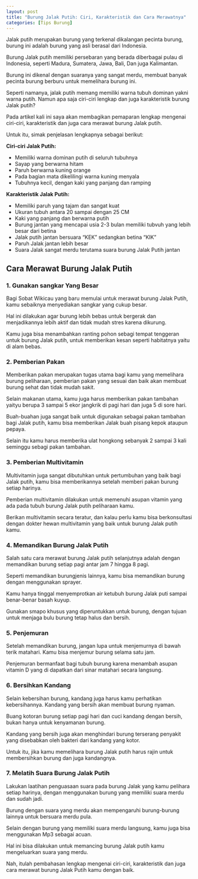 ```yaml
---
layout: post
title: "Burung Jalak Putih: Ciri, Karakteristik dan Cara Merawatnya"
categories: [Tips Burung]
---
```


Jalak putih merupakan burung yang terkenal dikalangan pecinta burung, burung ini adalah burung yang asli berasal dari Indonesia.

Burung Jalak putih memiliki persebaran yang berada diberbagai pulau di Indonesia, seperti Madura, Sumatera, Jawa, Bali, Dan juga Kalimantan.

Burung ini dikenal dengan suaranya yang sangat merdu, membuat banyak pecinta burung berburu untuk memelihara burung ini.

Seperti namanya, jalak putih memang memiliki warna tubuh dominan yakni warna putih. Namun apa saja ciri-ciri lengkap dan juga karakteristik burung Jalak putih?

Pada artikel kali ini saya akan membagikan pemaparan lengkap mengenai ciri-ciri, karakteristik dan juga cara merawat burung Jalak putih.

Untuk itu, simak penjelasan lengkapnya sebagai berikut:

**Ciri-ciri Jalak Putih:**

- Memiliki warna dominan putih di seluruh tubuhnya
- Sayap yang berwarna hitam
- Paruh berwarna kuning orange
- Pada bagian mata dikelilingi warna kuning menyala
- Tubuhnya kecil, dengan kaki yang panjang dan ramping

**Karakteristik Jalak Putih:**

- Memiliki paruh yang tajam dan sangat kuat
- Ukuran tubuh antara 20 sampai dengan 25 CM
- Kaki yang panjang dan berwarna putih
- Burung jantan yang mencapai usia 2-3 bulan memiliki tubvuh yang lebih besar dari betina
- Jalak putih jantan bersuara “KEK” sedangkan betina “KIK”
- Paruh Jalak jantan lebih besar
- Suara Jalak sangat merdu terutama suara burung Jalak Putih jantan

## Cara Merawat Burung Jalak Putih

### 1. Gunakan sangkar Yang Besar

Bagi Sobat Wikicau yang baru memulai untuk merawat burung Jalak Putih, kamu sebaiknya menyediakan sangkar yang cukup besar.

Hal ini dilakukan agar burung lebih bebas untuk bergerak dan menjadikannya lebih aktif dan tidak mudah stres karena dikurung.

Kamu juga bisa menambahkan ranting pohon sebagi tempat tenggeran untuk burung Jalak putih, untuk memberikan kesan seperti habitatnya yaitu di alam bebas.

### 2. Pemberian Pakan

Memberikan pakan merupakan tugas utama bagi kamu yang memelihara burung peliharaan, pemberian pakan yang sesuai dan baik akan membuat burung sehat dan tidak mudah sakit.

Selain makanan utama, kamu juga harus memberikan pakan tambahan yaityu berupa 3 sampai 5 ekor jangkrik di pagi hari dan juga 5 di sore hari.

Buah-buahan juga sangat baik untuk digunakan sebagai pakan tambahan bagi Jalak putih, kamu bisa memberikan Jalak buah pisang kepok ataupun pepaya.

Selain itu kamu harus memberika ulat hongkong sebanyak 2 sampai 3 kali seminggu sebagi pakan tambahan.

### 3. Pemberian Multivitamin

Multivitamin juga sangat dibutuhkan untuk pertumbuhan yang baik bagi Jalak putih, kamu bisa memberikannya setelah memberi pakan burung setiap harinya.

Pemberian multivitamin dilakukan untuk memenuhi asupan vitamin yang ada pada tubuh burung Jalak putih peliharaan kamu.

Berikan multivitamin secara teratur, dan kalau perlu kamu bisa berkonsultasi dengan dokter hewan multivitamin yang baik untuk burung Jalak putih kamu.

### 4. Memandikan Burung Jalak Putih

Salah satu cara merawat burung Jalak putih selanjutnya adalah dengan memandikan burung setiap pagi antar jam 7 hingga 8 pagi.

Seperti memandikan burungjenis lainnya, kamu bisa memandikan burung dengan menggunakan sprayer.

Kamu hanya tinggal menyemprotkan air ketubuh burung Jalak puti sampai benar-benar basah kuyup.

Gunakan smapo khusus yang diperuntukkan untuk burung, dengan tujuan untuk menjaga bulu burung tetap halus dan bersih.

### 5. Penjemuran

Setelah memandikan burung, jangan lupa untuk menjemurnya di bawah terik matahari. Kamu bisa menjemur burung selama satu jam.

Penjemuran bermanfaat bagi tubuh burung karena menambah asupan vitamin D yang di dapatkan dari sinar matahari secara langsung.

### 6. Bersihkan Kandang

Selain kebersihan burung, kandang juga harus kamu perhatikan kebersihannya. Kandang yang bersih akan membuat burung nyaman.

Buang kotoran burung setiap pagi hari dan cuci kandang dengan bersih, bukan hanya untuk kenyamanan burung.

Kandang yang bersih juga akan menghindari burung terserang penyakit yang disebabkan oleh bakteri dari kandang yang kotor.

Untuk itu, jika kamu memelihara burung Jalak putih harus rajin untuk membersihkan burung dan juga kandangnya.

### 7. Melatih Suara Burung Jalak Putih

Lakukan laatihan penguasaan suara pada burung Jalak yang kamu pelihara setiap harinya, dengan menggunakan burung yang memiliki suara merdu dan sudah jadi.

Burung dengan suara yang merdu akan mempengaruhi burung-burung lainnya untuk bersuara merdu pula.

Selain dengan burung yang memiliki suara merdu langsung, kamu juga bisa menggunakan Mp3 sebagai acuan.

Hal ini bisa dilakukan untuk memancing burung Jalak putih kamu mengeluarkan suara yang merdu.

Nah, itulah pembahasan lengkap mengenai ciri-ciri, karakteristik dan juga cara merawat burung Jalak Putih kamu dengan baik.